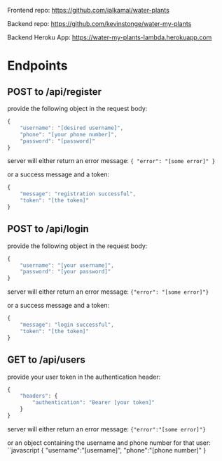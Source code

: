 Frontend repo: https://github.com/ialkamal/water-plants

Backend repo: https://github.com/kevinstonge/water-my-plants

Backend Heroku App: https://water-my-plants-lambda.herokuapp.com

# Endpoints

## POST to /api/register

provide the following object in the request body:

```javascript
{
    "username": "[desired username]",
    "phone": "[your phone number]",
    "password": "[password]"
}
```

server will either return an error message:
`{ "error": "[some error]" }`

or a success message and a token:

```javascript
{
    "message": "registration successful",
    "token": "[the token]"
}
```

## POST to /api/login

provide the following object in the request body:

```javascript
{
    "username": "[your username]",
    "password": "[your password]"
}
```

server will either return an error message:
`{"error": "[some error]"}`

or a success message and a token:

```javascript
{
    "message": "login successful",
    "token": "[the token]"
}
```
## GET to /api/users ##

provide your user token in the authentication header:

```javascript
{ 
    "headers": { 
        "authentication": "Bearer [your token]"
    }
}
```

server will either return an error message:
`{"error":"[some error]"}`

or an object containing the username and phone number for that user:
``javascript
{
    "username":"[username]",
    "phone":"[phone number]"
}
```
